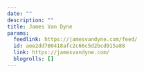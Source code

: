 ```yaml
---
date: ""
description: ""
title: James Van Dyne
params:
  feedlink: https://jamesvandyne.com/feed/
  id: aee2dd780418afc2c66c5d2bcd915a88
  link: https://jamesvandyne.com/
  blogrolls: []
---
```


